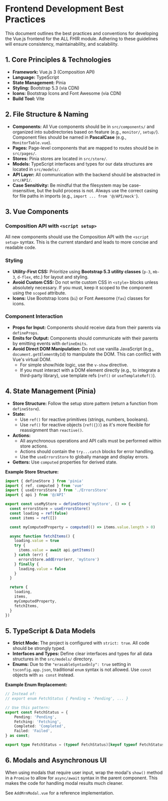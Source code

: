 # Frontend Development Best Practices

This document outlines the best practices and conventions for developing the Vue.js frontend for the ALL FHIR module. Adhering to these guidelines will ensure consistency, maintainability, and scalability.

## 1. Core Principles & Technologies

- **Framework:** Vue.js 3 (Composition API)
- **Language:** TypeScript
- **State Management:** Pinia
- **Styling:** Bootstrap 5.3 (via CDN)
- **Icons:** Bootstrap Icons and Font Awesome (via CDN)
- **Build Tool:** Vite

## 2. File Structure & Naming

- **Components:** All Vue components should be in `src/components/` and organized into subdirectories based on feature (e.g., `monitor/`, `setup/`). Component files should be named in **PascalCase** (e.g., `MonitorTable.vue`).
- **Pages:** Page-level components that are mapped to routes should be in `src/pages/`.
- **Stores:** Pinia stores are located in `src/store/`.
- **Models:** TypeScript interfaces and types for our data structures are located in `src/models/`.
- **API Layer:** All communication with the backend should be abstracted in `src/API/`.
- **Case Sensitivity:** Be mindful that the filesystem may be case-insensitive, but the build process is not. Always use the correct casing for file paths in imports (e.g., `import ... from '@/API/mock'`).

## 3. Vue Components

### Composition API with `<script setup>`

All new components should use the Composition API with the `<script setup>` syntax. This is the current standard and leads to more concise and readable code.

### Styling

- **Utility-First CSS:** Prioritize using **Bootstrap 5.3 utility classes** (`p-3`, `mb-3`, `d-flex`, etc.) for layout and styling.
- **Avoid Custom CSS:** Do not write custom CSS in `<style>` blocks unless absolutely necessary. If you must, keep it scoped to the component using the `scoped` attribute.
- **Icons:** Use Bootstrap Icons (`bi`) or Font Awesome (`fas`) classes for icons.

### Component Interaction

- **Props for Input:** Components should receive data from their parents via `defineProps`.
- **Emits for Output:** Components should communicate with their parents by emitting events with `defineEmits`.
- **Avoid Direct DOM Manipulation:** Do not use vanilla JavaScript (e.g., `document.getElementById`) to manipulate the DOM. This can conflict with Vue's virtual DOM.
  - For simple show/hide logic, use the `v-show` directive.
  - If you must interact with a DOM element directly (e.g., to integrate a third-party library), use template refs (`ref()` or `useTemplateRef()`).

## 4. State Management (Pinia)

- **Store Structure:** Follow the setup store pattern (return a function from `defineStore`).
- **State:**
  - Use `ref()` for reactive primitives (strings, numbers, booleans).
  - Use `ref()` for reactive objects (`ref({})`) as it's more flexible for reassignment than `reactive()`.
- **Actions:**
  - All asynchronous operations and API calls must be performed within store actions.
  - Actions should contain the `try...catch` blocks for error handling.
  - Use the `useErrorsStore` to globally manage and display errors.
- **Getters:** Use `computed` properties for derived state.

**Example Store Structure:**

```typescript
import { defineStore } from 'pinia'
import { ref, computed } from 'vue'
import { useErrorsStore } from './ErrorsStore'
import { api } from '@/API'

export const useMyStore = defineStore('myStore', () => {
  const errorsStore = useErrorsStore()
  const loading = ref(false)
  const items = ref([])

  const myComputedProperty = computed(() => items.value.length > 0)

  async function fetchItems() {
    loading.value = true
    try {
      items.value = await api.getItems()
    } catch (err) {
      errorsStore.addError(err, 'myStore')
    } finally {
      loading.value = false
    }
  }

  return {
    loading,
    items,
    myComputedProperty,
    fetchItems,
  }
})
```

## 5. TypeScript & Data Models

- **Strict Mode:** The project is configured with `strict: true`. All code should be strongly typed.
- **Interfaces and Types:** Define clear interfaces and types for all data structures in the `src/models/` directory.
- **Enums:** Due to the `"erasableSyntaxOnly": true` setting in `tsconfig.app.json`, traditional `enum` syntax is not allowed. Use `const` objects with `as const` instead.

**Example Enum Replacement:**

```typescript
// Instead of:
// export enum FetchStatus { Pending = 'Pending', ... }

// Use this pattern:
export const FetchStatus = {
    Pending: 'Pending',
    Fetching: 'Fetching',
    Completed: 'Completed',
    Failed: 'Failed',
} as const;

export type FetchStatus = (typeof FetchStatus)[keyof typeof FetchStatus];
```

## 6. Modals and Asynchronous UI

When using modals that require user input, wrap the modal's `show()` method in a `Promise` to allow for `async/await` syntax in the parent component. This makes the code for handling modal results much cleaner.

See `AddMrnModal.vue` for a reference implementation.
